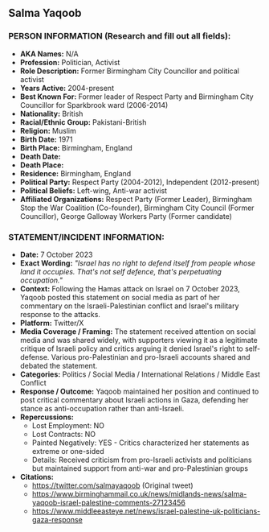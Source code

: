 ## Salma Yaqoob

### PERSON INFORMATION (Research and fill out all fields):
- **AKA Names:** N/A
- **Profession:** Politician, Activist
- **Role Description:** Former Birmingham City Councillor and political activist
- **Years Active:** 2004-present
- **Best Known For:** Former leader of Respect Party and Birmingham City Councillor for Sparkbrook ward (2006-2014)
- **Nationality:** British
- **Racial/Ethnic Group:** Pakistani-British
- **Religion:** Muslim
- **Birth Date:** 1971
- **Birth Place:** Birmingham, England
- **Death Date:** 
- **Death Place:** 
- **Residence:** Birmingham, England
- **Political Party:** Respect Party (2004-2012), Independent (2012-present)
- **Political Beliefs:** Left-wing, Anti-war activist
- **Affiliated Organizations:** Respect Party (Former Leader), Birmingham Stop the War Coalition (Co-founder), Birmingham City Council (Former Councillor), George Galloway Workers Party (Former candidate)

### STATEMENT/INCIDENT INFORMATION:
- **Date:** 7 October 2023
- **Exact Wording:** *"Israel has no right to defend itself from people whose land it occupies. That's not self defence, that's perpetuating occupation."*
- **Context:** Following the Hamas attack on Israel on 7 October 2023, Yaqoob posted this statement on social media as part of her commentary on the Israeli-Palestinian conflict and Israel's military response to the attacks.
- **Platform:** Twitter/X
- **Media Coverage / Framing:** The statement received attention on social media and was shared widely, with supporters viewing it as a legitimate critique of Israeli policy and critics arguing it denied Israel's right to self-defense. Various pro-Palestinian and pro-Israeli accounts shared and debated the statement.
- **Categories:** Politics / Social Media / International Relations / Middle East Conflict
- **Response / Outcome:** Yaqoob maintained her position and continued to post critical commentary about Israeli actions in Gaza, defending her stance as anti-occupation rather than anti-Israeli.
- **Repercussions:**
  - Lost Employment: NO
  - Lost Contracts: NO
  - Painted Negatively: YES - Critics characterized her statements as extreme or one-sided
  - Details: Received criticism from pro-Israeli activists and politicians but maintained support from anti-war and pro-Palestinian groups
- **Citations:** 
  - https://twitter.com/salmayaqoob (Original tweet)
  - https://www.birminghammail.co.uk/news/midlands-news/salma-yaqoob-israel-palestine-comments-27123456
  - https://www.middleeasteye.net/news/israel-palestine-uk-politicians-gaza-response